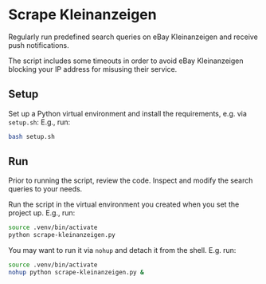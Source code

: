 # Scrape Kleinanzeigen
Regularly run predefined search queries on eBay Kleinanzeigen and receive push notifications.

The script includes some timeouts in order to avoid eBay Kleinanzeigen blocking your IP address for
misusing their service.


## Setup
Set up a Python virtual environment and install the requirements, e.g. via `setup.sh`:
E.g., run:
```bash
bash setup.sh
```

## Run
Prior to running the script, review the code. Inspect and modify the search queries to your needs.

Run the script in the virtual environment you created when you set the project up.
E.g., run:
```bash
source .venv/bin/activate
python scrape-kleinanzeigen.py
```

You may want to run it via `nohup` and detach it from the shell. E.g. run:
```bash
source .venv/bin/activate
nohup python scrape-kleinanzeigen.py &
```
